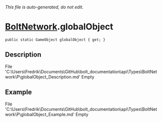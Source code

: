 *This file is auto-generated, do not edit.*

# [BoltNetwork](Types/BoltNetwork.md).globalObject
`public static GameObject globalObject { get; }`
## Description
File 'C:\Users\Fredrik\Documents\GitHub\bolt_documentation\api\Types\BoltNetwork\P\globalObject_Description.md' Empty
## Example
File 'C:\Users\Fredrik\Documents\GitHub\bolt_documentation\api\Types\BoltNetwork\P\globalObject_Example.md' Empty

